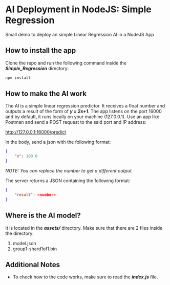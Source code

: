 # AI Deployment in NodeJS: Simple Regression
Small demo to deploy an simple Linear Regression AI in a NodeJS App

## How to install the app
Clone the repo and run the following command inside the *__Simple_Regression__* directory:

```bat
npm install
```

## How to make the AI work
The AI is a simple linear regression predictor. It receives a float number and outputs a result of the form of  *__y = 2x+1__*.
The app listens on the port 16000 and by default, it runs locally on your machine (127.0.0.1).
Use an app like Postman and send a POST request to the said port and IP address:

http://127.0.0.1:16000/predict

In the body, send a json with the following format:

```json
{
	"x": 100.0
}
```

*NOTE: You can replace the number to get a different output.*

The server returns a JSON containing the following format:


```json
{
	"result": <number>
}
```

## Where is the AI model?
It is located in the *__assets/__* directory. Make sure that there are 2 files inside the directory:
1. model.json
2. group1-shard1of1.bin

## Additional Notes
* To check how to the code works, make sure to read the *__index.js__* file.
